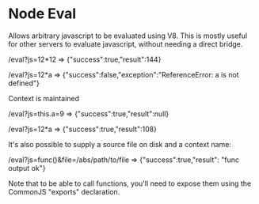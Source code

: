 Node Eval
========

Allows arbitrary javascript to be evaluated using V8. This is mostly useful for other servers to evaluate javascript, without needing a direct bridge.

/eval?js=12*12     => {"success":true,"result":144}

/eval?js=12*a      => {"success":false,"exception":"ReferenceError: a is not defined"}


Context is maintained

/eval?js=this.a=9  => {"success":true,"result":null}

/eval?js=12*a      => {"success":true,"result":108}


It's also possible to supply a source file on disk and a context name:

/eval?js=func()&file=/abs/path/to/file    => {"success":true,"result": "func output ok"}

Note that to be able to call functions, you'll need to expose them using the CommonJS "exports" declaration.

